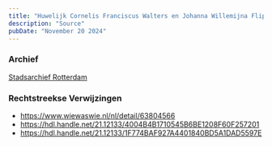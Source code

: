 ```yaml
---
title: "Huwelijk Cornelis Franciscus Walters en Johanna Willemijna Flipsen 08-09-1937"
description: "Source"
pubDate: "November 20 2024"
---
```


### Archief
[Stadsarchief Rotterdam](https://stadsarchief.rotterdam.nl/)

### Rechtstreekse Verwijzingen
- https://www.wiewaswie.nl/nl/detail/63804566
- https://hdl.handle.net/21.12133/4004B4B1710545B6BE1208F60F257201
- https://hdl.handle.net/21.12133/1F774BAF927A4401840BD5A1DAD5597E